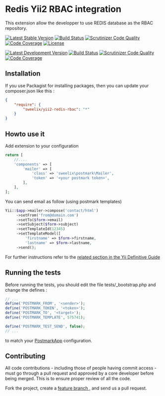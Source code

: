 Redis Yii2 RBAC integration
===========================

This extension allow the developper to use REDIS database as the RBAC repository.


[![Latest Stable Version](https://poser.pugx.org/sweelix/yii2-postmark/v/stable)](https://packagist.org/packages/sweelix/yii2-postmark)
[![Build Status](https://api.travis-ci.org/pgaultier/yii2-postmark.svg?branch=master)](https://travis-ci.org/pgaultier/yii2-postmark)
[![Scrutinizer Code Quality](https://scrutinizer-ci.com/g/pgaultier/yii2-postmark/badges/quality-score.png?b=master)](https://scrutinizer-ci.com/g/pgaultier/yii2-postmark/?branch=master)
[![Code Coverage](https://scrutinizer-ci.com/g/pgaultier/yii2-postmark/badges/coverage.png?b=master)](https://scrutinizer-ci.com/g/pgaultier/tree/?branch=master)
[![License](https://poser.pugx.org/sweelix/yii2-postmark/license)](https://packagist.org/packages/sweelix/yii2-postmark)

[![Latest Development Version](https://img.shields.io/badge/unstable-devel-yellowgreen.svg)](https://packagist.org/packages/sweelix/yii2-postmark)
[![Build Status](https://travis-ci.org/pgaultier/yii2-postmark.svg?branch=devel)](https://travis-ci.org/pgaultier/yii2-postmark)
[![Scrutinizer Code Quality](https://scrutinizer-ci.com/g/pgaultier/yii2-postmark/badges/quality-score.png?b=devel)](https://scrutinizer-ci.com/g/pgaultier/yii2-postmark/?branch=devel)
[![Code Coverage](https://scrutinizer-ci.com/g/pgaultier/yii2-postmark/badges/coverage.png?b=devel)](https://scrutinizer-ci.com/g/pgaultier/tree/?branch=devel)

Installation
------------

If you use Packagist for installing packages, then you can update your composer.json like this :

``` json
{
    "require": {
        "sweelix/yii2-redis-rbac": "*"
    }
}
```

Howto use it
------------

Add extension to your configuration

``` php
return [
    //....
    'components' => [
        'mailer' => [
            'class' => 'sweelix\postmark\Mailer',
            'token' => '<your postmark token>',
        ],
    ],
];
```

You can send email as follow (using postmark templates)

``` php
Yii::$app->mailer->compose('contact/html')
     ->setFrom('from@domain.com')
     ->setTo($form->email)
     ->setSubject($form->subject)
     ->setTemplateId(12345)
     ->setTemplateModel([
         'firstname' => $form->firstname,
         'lastname' => $form->lastname,
     ->send();

```

For further instructions refer to the [related section in the Yii Definitive Guide](http://www.yiiframework.com/doc-2.0/guide-tutorial-mailing.html)


Running the tests
-----------------

Before running the tests, you should edit the file tests/_bootstrap.php and change the defines :

``` php
// ...
define('POSTMARK_FROM', '<sender>');
define('POSTMARK_TOKEN', '<token>');
define('POSTMARK_TO', '<target>');
define('POSTMARK_TEMPLATE', 575741);

define('POSTMARK_TEST_SEND', false);
// ...

```

to match your [PostmarkApp](https://postmarkapp.com) configuration.

Contributing
------------

All code contributions - including those of people having commit access -
must go through a pull request and approved by a core developer before being
merged. This is to ensure proper review of all the code.

Fork the project, create a [feature branch ](http://nvie.com/posts/a-successful-git-branching-model/), and send us a pull request.